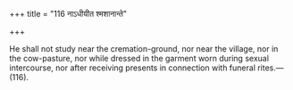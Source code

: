+++
title = "116 नाऽधीयीत श्मशानान्ते"

+++

He shall not study near the cremation-ground, nor near the village, nor in the cow-pasture, nor while dressed in the garment worn during sexual intercourse, nor after receiving presents in connection with funeral rites.—(116).